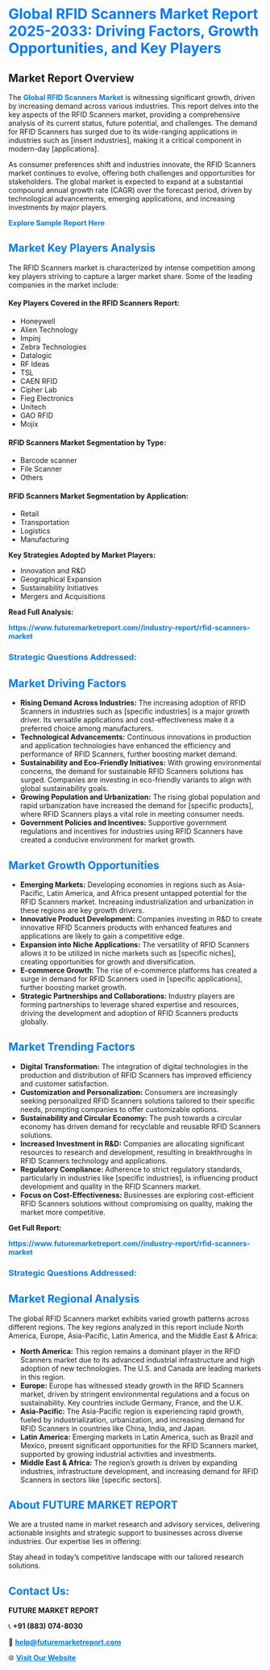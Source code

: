 <h1 style="color: #007BFF;">Global RFID Scanners Market Report 2025-2033: Driving Factors, Growth Opportunities, and Key Players</h1>

<section id="overview">
<h2>Market Report Overview</h2>
<p>The <a href="https://www.futuremarketreport.com//industry-report/rfid-scanners-market" style="color: #007BFF; text-decoration: none;"><strong>Global RFID Scanners Market</strong></a> is witnessing significant growth, driven by increasing demand across various industries. This report delves into the key aspects of the RFID Scanners market, providing a comprehensive analysis of its current status, future potential, and challenges. The demand for RFID Scanners has surged due to its wide-ranging applications in industries such as [insert industries], making it a critical component in modern-day [applications].</p>
<p>As consumer preferences shift and industries innovate, the RFID Scanners market continues to evolve, offering both challenges and opportunities for stakeholders. The global market is expected to expand at a substantial compound annual growth rate (CAGR) over the forecast period, driven by technological advancements, emerging applications, and increasing investments by major players.</p>
</section>

<section id="overview">
<p><a href="https://www.futuremarketreport.com//request-sample/reportId=59281" style="color: #007BFF; text-decoration: none;"><strong>Explore Sample Report Here</strong></a></p>
</section>

<section id="key-players">
<h2 style="color: #007BFF;">Market Key Players Analysis</h2>
<p>The RFID Scanners market is characterized by intense competition among key players striving to capture a larger market share. Some of the leading companies in the market include:</p>
<h4>Key Players Covered in the RFID Scanners Report:</h4>
<ul><li>Honeywell</li><li>Alien Technology</li><li>Impinj</li><li>Zebra Technologies</li><li>Datalogic</li><li>RF Ideas</li><li>TSL</li><li>CAEN RFID</li><li>Cipher Lab</li><li>Fieg Electronics</li><li>Unitech</li><li>GAO RFID</li><li>Mojix</li></ul>
<h4>RFID Scanners Market Segmentation by Type:</h4>
<ul><li>Barcode scanner</li><li>File Scanner</li><li>Others</li></ul>

<h4>RFID Scanners Market Segmentation by Application:</h4>
<ul><li>Retail</li><li>Transportation</li><li>Logistics</li><li>Manufacturing</li></ul>
<p><strong>Key Strategies Adopted by Market Players:</strong></p>
<ul>
<li>Innovation and R&D</li>
<li>Geographical Expansion</li>
<li>Sustainability Initiatives</li>
<li>Mergers and Acquisitions</li>
</ul>
</section>

<section>
<p><strong>Read Full Analysis: </strong></p><a href="https://www.futuremarketreport.com//industry-report/rfid-scanners-market" style="color: #007BFF; text-decoration: none;"><strong>https://www.futuremarketreport.com//industry-report/rfid-scanners-market</strong></a>
<h3 style="color: #007BFF;">Strategic Questions Addressed:</h3>
</section>

<section id="driving-factors">
<h2 style="color: #007BFF;">Market Driving Factors</h2>
<ul>
<li><strong>Rising Demand Across Industries:</strong> The increasing adoption of RFID Scanners in industries such as [specific industries] is a major growth driver. Its versatile applications and cost-effectiveness make it a preferred choice among manufacturers.</li>
<li><strong>Technological Advancements:</strong> Continuous innovations in production and application technologies have enhanced the efficiency and performance of RFID Scanners, further boosting market demand.</li>
<li><strong>Sustainability and Eco-Friendly Initiatives:</strong> With growing environmental concerns, the demand for sustainable RFID Scanners solutions has surged. Companies are investing in eco-friendly variants to align with global sustainability goals.</li>
<li><strong>Growing Population and Urbanization:</strong> The rising global population and rapid urbanization have increased the demand for [specific products], where RFID Scanners plays a vital role in meeting consumer needs.</li>
<li><strong>Government Policies and Incentives:</strong> Supportive government regulations and incentives for industries using RFID Scanners have created a conducive environment for market growth.</li>
</ul>
</section>

<section id="growth-opportunities">
<h2 style="color: #007BFF;">Market Growth Opportunities</h2>
<ul>
<li><strong>Emerging Markets:</strong> Developing economies in regions such as Asia-Pacific, Latin America, and Africa present untapped potential for the RFID Scanners market. Increasing industrialization and urbanization in these regions are key growth drivers.</li>
<li><strong>Innovative Product Development:</strong> Companies investing in R&D to create innovative RFID Scanners products with enhanced features and applications are likely to gain a competitive edge.</li>
<li><strong>Expansion into Niche Applications:</strong> The versatility of RFID Scanners allows it to be utilized in niche markets such as [specific niches], creating opportunities for growth and diversification.</li>
<li><strong>E-commerce Growth:</strong> The rise of e-commerce platforms has created a surge in demand for RFID Scanners used in [specific applications], further boosting market growth.</li>
<li><strong>Strategic Partnerships and Collaborations:</strong> Industry players are forming partnerships to leverage shared expertise and resources, driving the development and adoption of RFID Scanners products globally.</li>
</ul>
</section>

<section id="trending-factors">
<h2 style="color: #007BFF;">Market Trending Factors</h2>
<ul>
<li><strong>Digital Transformation:</strong> The integration of digital technologies in the production and distribution of RFID Scanners has improved efficiency and customer satisfaction.</li>
<li><strong>Customization and Personalization:</strong> Consumers are increasingly seeking personalized RFID Scanners solutions tailored to their specific needs, prompting companies to offer customizable options.</li>
<li><strong>Sustainability and Circular Economy:</strong> The push towards a circular economy has driven demand for recyclable and reusable RFID Scanners solutions.</li>
<li><strong>Increased Investment in R&D:</strong> Companies are allocating significant resources to research and development, resulting in breakthroughs in RFID Scanners technology and applications.</li>
<li><strong>Regulatory Compliance:</strong> Adherence to strict regulatory standards, particularly in industries like [specific industries], is influencing product development and quality in the RFID Scanners market.</li>
<li><strong>Focus on Cost-Effectiveness:</strong> Businesses are exploring cost-efficient RFID Scanners solutions without compromising on quality, making the market more competitive.</li>
</ul>
</section>

<section>
<p><strong>Get Full Report: </strong></p><a href="https://www.futuremarketreport.com//industry-report/rfid-scanners-market" style="color: #007BFF; text-decoration: none;"><strong>https://www.futuremarketreport.com//industry-report/rfid-scanners-market</strong></a>
<h3 style="color: #007BFF;">Strategic Questions Addressed:</h3>
</section>


<section id="regional-analysis">
<h2 style="color: #007BFF;">Market Regional Analysis</h2>
<p>The global RFID Scanners market exhibits varied growth patterns across different regions. The key regions analyzed in this report include North America, Europe, Asia-Pacific, Latin America, and the Middle East & Africa:</p>
<ul>
<li><strong>North America:</strong> This region remains a dominant player in the RFID Scanners market due to its advanced industrial infrastructure and high adoption of new technologies. The U.S. and Canada are leading markets in this region.</li>
<li><strong>Europe:</strong> Europe has witnessed steady growth in the RFID Scanners market, driven by stringent environmental regulations and a focus on sustainability. Key countries include Germany, France, and the U.K.</li>
<li><strong>Asia-Pacific:</strong> The Asia-Pacific region is experiencing rapid growth, fueled by industrialization, urbanization, and increasing demand for RFID Scanners in countries like China, India, and Japan.</li>
<li><strong>Latin America:</strong> Emerging markets in Latin America, such as Brazil and Mexico, present significant opportunities for the RFID Scanners market, supported by growing industrial activities and investments.</li>
<li><strong>Middle East & Africa:</strong> The region’s growth is driven by expanding industries, infrastructure development, and increasing demand for RFID Scanners in sectors like [specific sectors].</li>
</ul>
</section>

<footer>
<h2 style="color: #007BFF;">About FUTURE MARKET REPORT</h2>
<p>We are a trusted name in market research and advisory services, delivering actionable insights and strategic support to businesses across diverse industries. Our expertise lies in offering:</p>

<p>Stay ahead in today’s competitive landscape with our tailored research solutions.</p>

<h2 style="color: #007BFF;">Contact Us:</h2>
<p><strong>FUTURE MARKET REPORT</strong></p>
<p>📞 <strong>+91 (883) 074-8030</strong></p>
<p>📧 <strong><a href="mailto:help@futuremarketreport.com" style="color: #007BFF;">help@futuremarketreport.com</a></strong></p>
<p>🌐 <strong><a href="https://www.futuremarketreport.com/" style="color: #007BFF;">Visit Our Website</a></strong></p>
</footer>